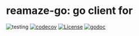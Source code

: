 # reamaze-go: go client for 

![testing](https://github.com/panperla/reamaze-go/actions/workflows/tests.yml/badge.svg)
[![codecov](https://codecov.io/gh/panperla/reamaze-go/graph/badge.svg?token=R6888TMAL6)](https://codecov.io/gh/panperla/reamaze-go)
[![License](https://img.shields.io/github/license/panperla/reamaze-go)](https://github.com/panperla/reamaze-go/blob/main/LICENSE)
[![godoc](https://godoc.org/github.com/panperla/reamaze-go?status.svg)](https://pkg.go.dev/github.com/panperla/reamaze-go@v0.0.0-20240116210523-dc1b94da3bce/reamaze)


